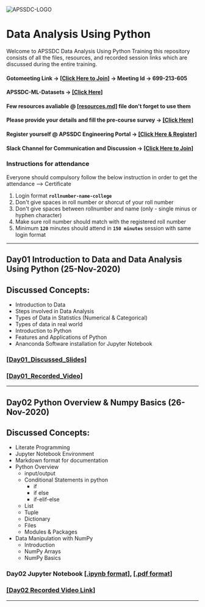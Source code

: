 ![APSSDC-LOGO](https://drive.google.com/uc?export=download&id=15AKQ6_-BixW4K6mL6RPphF5EKXqYF2zj)

# Data Analysis Using Python

Welcome to APSSDC Data Analysis Using Python Training this repository consists of all the files, resources, and recorded session links which are discussed during the entire training.

<!---
#### Check your details here same will applicable on certificates if your details are missing update in last column  → [[GSheet]]()
--->

#### Gotomeeting Link → [[Click Here to Join]](https://www.gotomeet.me/apssdcml5) → Meeting Id → 699-213-605

#### APSSDC-ML-Datasets → [[Click Here]](https://github.com/AP-State-Skill-Development-Corporation/Datasets)

#### Few resources avaliable @ [[resources.md]](resources.md) file don't forget to use them

#### Please provide your details and fill the pre-course survey → [[Click Here]](https://forms.gle/WhdfbsXxBYrSWDvi9)

#### Register yourself @ APSSDC Engineering Portal → [[Click Here & Register]](http://engineering.apssdc.in/register)

#### Slack Channel for Communication and Discussion → [[Click Here to Join]](https://join.slack.com/t/apssdc-community/shared_invite/zt-ihlb1tdx-Q~JMX0hblP9~9srnZ8jzww)

### Instructions for attendance

Everyone should compulsory follow the below instruction in order to get the attendance --> Certificate

1. Login format **`rollnumber-name-college`**
2. Don't give spaces in roll number or shorcut of your roll number
3. Don't give spaces between rollnumber and name (only - single minus or hyphen character)
4. Make sure roll number should match with the registered roll number
5. Minimum **`120`** minutes should attend in **`150 minutes`** session with same login format
----------------------------
<!-----
******************************
Reference purpose follow this below things

1. Commit message format
- For content updation -- Added dayNo discussed content
-For Readme.md file updation --  Updated dayNo content
-For resources.md file updation --  Updated resourceName

2.README.md content

DayNo SampleLessonName (Date)

Discussed Concepts:
1. Topic-1
2. Topic-2

[[DayNo_Notebook_Link]]()
[[DayNo_Recorded_Video_Link]]()
*************************
--->

## Day01 Introduction to Data and Data Analysis Using Python (25-Nov-2020)

## Discussed Concepts:

- Introduction to Data
- Steps involved in Data Analysis
- Types of Data in Statistics (Numerical & Categorical)
- Types of data in real world
- Introduction to Python
- Features and Applications of Python
- Ananconda Software installation for Jupyter Notebook


### [[Day01_Discussed_Slides]](Day01_25Nov2020/Data_Analysis_Using_Python_Slides.pdf)
### [[Day01_Recorded_Video]](https://transcripts.gotomeeting.com/#/s/217ae52e586165a1703e8d0854ef3207c29662d64e142020243dd4aae57ec3ac)

-----------

## Day02 Python Overview & Numpy Basics (26-Nov-2020)

## Discussed Concepts:
- Literate Programming
- Jupyter Notebook Environment
- Markdown format for documentation
- Python Overview
    - input/output
    - Conditional Statements in python
        - if
        - if else
        - if-elif-else
    - List
    - Tuple
    - Dictionary
    - Files
    - Modules & Packages
 - Data Manipulation with NumPy
    - Introduction
    - NumPy Arrays
    - NumPy Basics

### Day02 Jupyter Notebook [[.ipynb format]](Day02_26Nov2020/Python_Overview_&_Numpy_Basics.ipynb), [[.pdf format]](Day02_26Nov2020/Python_Overview_&_Numpy_Basics.pdf)

### [[Day02 Recorded Video Link]](https://transcripts.gotomeeting.com/#/s/fa894c5f28a9c8540961845e34edf6d0209cce629f1f78f80c2931fa4cc4a949)
********
